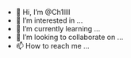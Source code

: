 - 👋 Hi, I’m @Ch1llll
- 👀 I’m interested in ...
- 🌱 I’m currently learning ...
- 💞️ I’m looking to collaborate on ...
- 📫 How to reach me ...

<!---
Ch1llll/Ch1llll is a ✨ special ✨ repository because its `README.md` (this file) appears on your GitHub profile.
You can click the Preview link to take a look at your changes.
--->
